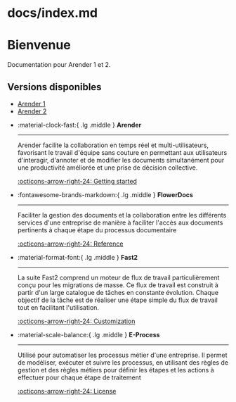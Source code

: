 # docs/index.md

# Bienvenue

Documentation pour Arender 1 et 2.

## Versions disponibles

<!-- - [Arender 1](/arender-1/)
- [Arender 2](/arender-2/) -->

- [Arender 1](../arender-1/)
- [Arender 2](../arender-2/)

<div class="grid cards" markdown>

-   :material-clock-fast:{ .lg .middle } __Arender__

    ---

    Arender facilite la collaboration en temps réel et multi-utilisateurs, favorisant le travail d'équipe sans couture en permettant aux utilisateurs d'interagir, d'annoter et de modifier les documents simultanément pour une productivité améliorée et une prise de décision collective.

    [:octicons-arrow-right-24: Getting started](#)

-   :fontawesome-brands-markdown:{ .lg .middle } __FlowerDocs__

    ---

    Faciliter la gestion des documents et la collaboration entre les différents services d'une entreprise de manière à faciliter l'accès aux documents pertinents à chaque étape du processus documentaire

    [:octicons-arrow-right-24: Reference](#)

-   :material-format-font:{ .lg .middle } __Fast2__

    ---

     La suite Fast2 comprend un moteur de flux de travail particulièrement conçu pour les migrations de masse. Ce flux de travail est construit à partir d'un large catalogue de tâches en constante évolution. Chaque objectif de la tâche est de réaliser une étape simple du flux de travail tout en facilitant l'utilisation.

    [:octicons-arrow-right-24: Customization](#)

-   :material-scale-balance:{ .lg .middle } __E-Process__

    ---

    Utilisé pour automatiser les processus métier d'une entreprise. Il permet de modéliser, exécuter et suivre les processus, en utilisant des règles de gestion et des règles métiers pour définir les étapes et les actions à effectuer pour chaque étape de traitement

    [:octicons-arrow-right-24: License](#)

</div>